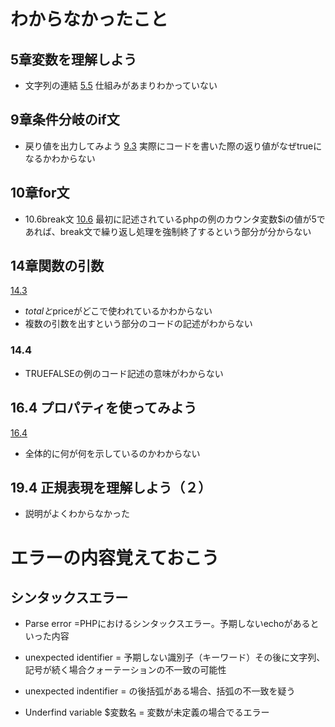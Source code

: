 # わからなかったこと

## 5章変数を理解しよう
- 文字列の連結
[5.5](https://terakoya.sejuku.net/programs/76/chapters/904#5.5-%E5%A4%89%E6%95%B0%E3%82%92%E4%BD%BF%E3%81%A3%E3%81%A6%E6%95%B0%E5%80%A4%E3%81%AE%E8%A8%88%E7%AE%97%E3%82%84%E6%96%87%E5%AD%97%E5%88%97%E3%81%AE%E9%80%A3%E7%B5%90%E3%82%92%E3%81%97%E3%81%A6%E3%81%BF%E3%82%88%E3%81%86)
仕組みがあまりわかっていない

## 9章条件分岐のif文
- 戻り値を出力してみよう
[9.3](https://terakoya.sejuku.net/programs/76/chapters/907#9.3-if%E6%96%87%E3%81%AE%E6%9B%B8%E3%81%8D%E6%96%B9)
実際にコードを書いた際の返り値がなぜtrueになるかわからない

## 10章for文
- 10.6break文
[10.6](https://terakoya.sejuku.net/programs/76/chapters/909#10.6-break%E6%96%87)
最初に記述されているphpの例のカウンタ変数$iの値が5であれば、break文で繰り返し処理を強制終了するという部分が分からない

## 14章関数の引数
[14.3](https://terakoya.sejuku.net/programs/76/chapters/913#14.3-%E5%BC%95%E6%95%B0%E3%81%A8%E3%81%AF)
- $totalと$priceがどこで使われているかわからない
- 複数の引数を出すという部分のコードの記述がわからない

### 14.4
- TRUEFALSEの例のコード記述の意味がわからない

## 16.4 プロパティを使ってみよう
[16.4](https://terakoya.sejuku.net/programs/76/chapters/915#16.4-%E3%83%97%E3%83%AD%E3%83%91%E3%83%86%E3%82%A3)
- 全体的に何が何を示しているのかわからない

## 19.4 正規表現を理解しよう（２）
[](https://terakoya.sejuku.net/programs/76/chapters/918#19.4-preg_replace()%EF%BC%9A%E4%B8%80%E8%87%B4%E3%81%97%E3%81%9F%E6%96%87%E5%AD%97%E5%88%97%E3%82%92%E4%BB%96%E3%81%AE%E6%96%87%E5%AD%97%E5%88%97%E3%81%AB%E7%BD%AE%E6%8F%9B%E3%81%99%E3%82%8B)

- 説明がよくわからなかった

# エラーの内容覚えておこう
## シンタックスエラー
- Parse error =PHPにおけるシンタックスエラー。予期しないechoがあるといった内容

- unexpected identifier = 予期しない識別子（キーワード）その後に文字列、記号が続く場合クォーテーションの不一致の可能性

- unexpected indentifier = の後括弧がある場合、括弧の不一致を疑う

- Underfind variable $変数名 = 変数が未定義の場合でるエラー
　